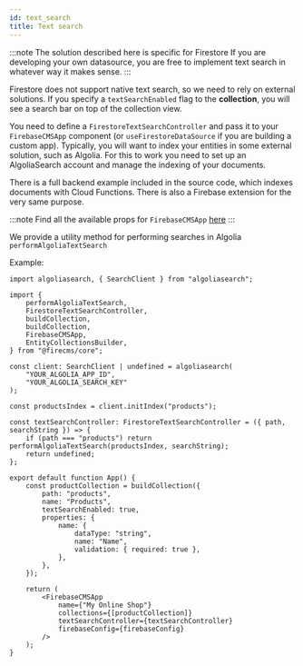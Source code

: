 ```yaml
---
id: text_search
title: Text search
---
```


:::note The solution described here is specific for Firestore
If you are
developing your own datasource, you are free to implement text search in
whatever way it makes sense.
:::

Firestore does not support native text search, so we need to rely on external
solutions. If you specify a `textSearchEnabled` flag to the **collection**, you
will see a search bar on top of the collection view.

You need to define a `FirestoreTextSearchController` and pass it to your
`FirebaseCMSApp` component (or `useFirestoreDataSource` if you are building a
custom app). Typically, you will want to index your entities in some external
solution, such as Algolia. For this to work you need to set up an AlgoliaSearch
account and manage the indexing of your documents.

There is a full backend
example included in the source code, which indexes documents with Cloud Functions.
There is also a Firebase extension for the very same purpose.

:::note
Find all the available props
for `FirebaseCMSApp` [here](../navigation/app_config)
:::

We provide a utility method for performing searches in
Algolia `performAlgoliaTextSearch`

Example:

```tsx
import algoliasearch, { SearchClient } from "algoliasearch";

import {
    performAlgoliaTextSearch,
    FirestoreTextSearchController,
    buildCollection,
    buildCollection,
    FirebaseCMSApp,
    EntityCollectionsBuilder,
} from "@firecms/core";

const client: SearchClient | undefined = algoliasearch(
    "YOUR_ALGOLIA_APP_ID",
    "YOUR_ALGOLIA_SEARCH_KEY"
);

const productsIndex = client.initIndex("products");

const textSearchController: FirestoreTextSearchController = ({ path, searchString }) => {
    if (path === "products") return performAlgoliaTextSearch(productsIndex, searchString);
    return undefined;
};

export default function App() {
    const productCollection = buildCollection({
        path: "products",
        name: "Products",
        textSearchEnabled: true,
        properties: {
            name: {
                dataType: "string",
                name: "Name",
                validation: { required: true },
            },
        },
    });

    return (
        <FirebaseCMSApp
            name={"My Online Shop"}
            collections={[productCollection]}
            textSearchController={textSearchController}
            firebaseConfig={firebaseConfig}
        />
    );
}
```
